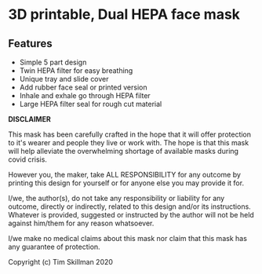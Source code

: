 <h1>3D printable, Dual HEPA face mask</h1>

<h2>Features</h2>

* Simple 5 part design
* Twin HEPA filter for easy breathing
* Unique tray and slide cover
* Add rubber face seal or printed version
* Inhale and exhale go through HEPA filter
* Large HEPA filter seal for rough cut material




<b>DISCLAIMER</b>

This mask has been carefully crafted in the hope that it will offer protection to it's wearer and people they live or work with. The hope is that this mask will help alleviate the overwhelming shortage of available masks during covid crisis.

However you, the maker, take ALL RESPONSIBILITY for any outcome by printing this design for yourself or for anyone else you may provide it for. 

I/we, the author(s), do not take any responsibility or liability for any outcome, directly or indirectly, related to this design and/or its instructions.  Whatever is provided, suggested or instructed by the author will not be held against him/them for any reason whatsoever.

I/we make no medical claims about this mask nor claim that this mask has any guarantee of protection.


Copyright (c) Tim Skillman 2020

